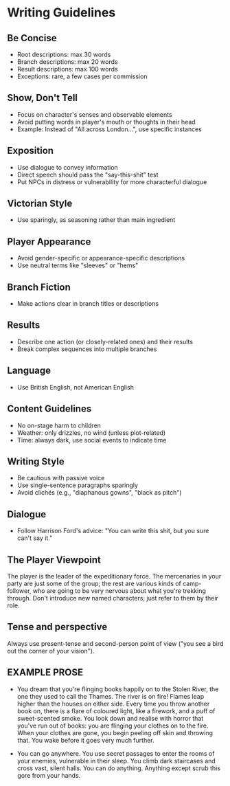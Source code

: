 # Writing Guidelines

## Be Concise
- Root descriptions: max 30 words
- Branch descriptions: max 20 words
- Result descriptions: max 100 words
- Exceptions: rare, a few cases per commission

## Show, Don't Tell
- Focus on character's senses and observable elements
- Avoid putting words in player's mouth or thoughts in their head
- Example: Instead of "All across London...", use specific instances

## Exposition
- Use dialogue to convey information
- Direct speech should pass the "say-this-shit" test
- Put NPCs in distress or vulnerability for more characterful dialogue

## Victorian Style
- Use sparingly, as seasoning rather than main ingredient

## Player Appearance
- Avoid gender-specific or appearance-specific descriptions
- Use neutral terms like "sleeves" or "hems"

## Branch Fiction
- Make actions clear in branch titles or descriptions

## Results
- Describe one action (or closely-related ones) and their results
- Break complex sequences into multiple branches

## Language
- Use British English, not American English

## Content Guidelines
- No on-stage harm to children
- Weather: only drizzles, no wind (unless plot-related)
- Time: always dark, use social events to indicate time

## Writing Style
- Be cautious with passive voice
- Use single-sentence paragraphs sparingly
- Avoid clichés (e.g., "diaphanous gowns", "black as pitch")

## Dialogue
- Follow Harrison Ford's advice: "You can write this shit, but you sure can't say it."

## The Player Viewpoint
The player is the leader of the expeditionary force.  The mercenaries in your party are just some of the group; the rest are various kinds of camp-follower, who are going to be very nervous about what you're trekking through.  Don't introduce new named characters; just refer to them by their role.

## Tense and perspective
Always use present-tense and second-person point of view ("you see a bird out the corner of your vision").


## EXAMPLE PROSE

* You dream that you're flinging books happily on to the Stolen River, the one they used to call the Thames. The river is on fire! Flames leap higher than the houses on either side. Every time you throw another book on, there is a flare of coloured light, like a firework, and a puff of sweet-scented smoke. You look down and realise with horror that you've run out of books: you are flinging your clothes on to the fire. When your clothes are gone, you begin peeling off skin and throwing that. You wake before it goes very much further.

* You can go anywhere. You use secret passages to enter the rooms of your enemies, vulnerable in their sleep. You climb dark staircases and cross vast, silent halls. You can do anything. Anything except scrub this gore from your hands.
